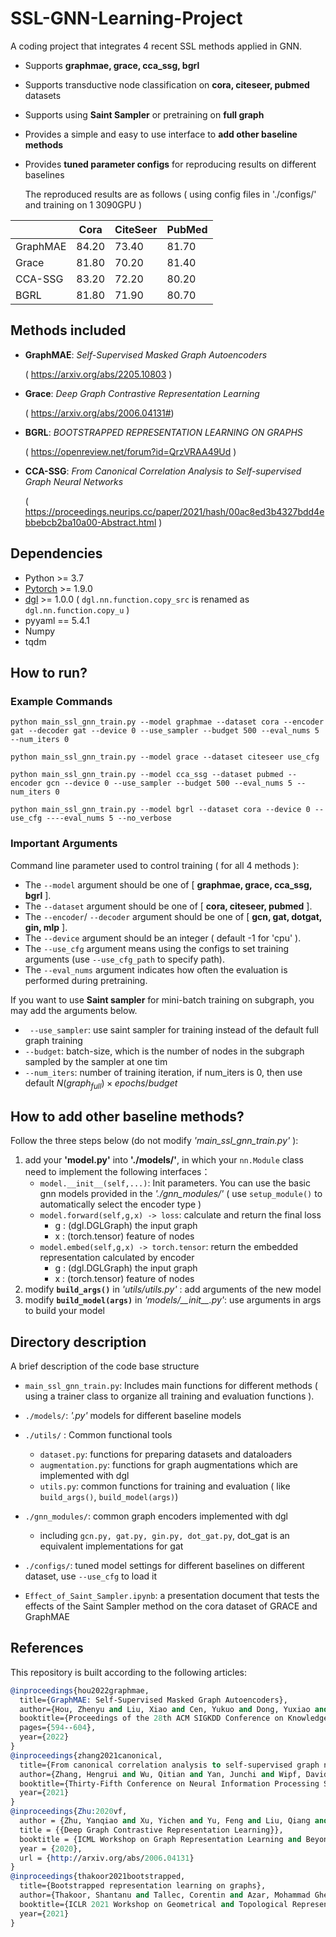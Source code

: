 # SSL-GNN-Learning-Project
A coding project that integrates 4 recent SSL methods applied in GNN. 

- Supports **graphmae, grace, cca_ssg, bgrl** 

- Supports transductive node classification on  **cora, citeseer, pubmed** datasets

- Supports using **Saint Sampler** or pretraining on **full graph**

- Provides a simple and easy to use interface to **add other baseline methods**

- Provides **tuned parameter configs** for reproducing results on different baselines

  The reproduced results are as follows ( using config files in './configs/' and training on 1 3090GPU )

|          | Cora  | CiteSeer | PubMed |
| -------- | ----- | -------- | ------ |
| GraphMAE | 84.20 | 73.40    | 81.70  |
| Grace    | 81.80 | 70.20    | 81.40  |
| CCA-SSG  | 83.20 | 72.20    | 80.20  |
| BGRL     | 81.80 | 71.90    | 80.70  |

## Methods included

- **GraphMAE**: *Self-Supervised Masked Graph Autoencoders*

  ( https://arxiv.org/abs/2205.10803 )

- **Grace**: *Deep Graph Contrastive Representation Learning*

  ( https://arxiv.org/abs/2006.04131#)

- **BGRL**: *BOOTSTRAPPED REPRESENTATION LEARNING ON GRAPHS*

  ( https://openreview.net/forum?id=QrzVRAA49Ud )

- **CCA-SSG**: *From Canonical Correlation Analysis to Self-supervised Graph Neural Networks*

  ( https://proceedings.neurips.cc/paper/2021/hash/00ac8ed3b4327bdd4ebbebcb2ba10a00-Abstract.html )


## Dependencies

- Python >= 3.7
- [Pytorch](https://pytorch.org/) >= 1.9.0
- [dgl](https://www.dgl.ai/) >= 1.0.0 ( `dgl.nn.function.copy_src` is renamed as `dgl.nn.function.copy_u` )
- pyyaml == 5.4.1
- Numpy
- tqdm

## How to run?

### Example Commands

```shell
python main_ssl_gnn_train.py --model graphmae --dataset cora --encoder gat --decoder gat --device 0 --use_sampler --budget 500 --eval_nums 5 --num_iters 0

python main_ssl_gnn_train.py --model grace --dataset citeseer use_cfg

python main_ssl_gnn_train.py --model cca_ssg --dataset pubmed --encoder gcn --device 0 --use_sampler --budget 500 --eval_nums 5 --num_iters 0

python main_ssl_gnn_train.py --model bgrl --dataset cora --device 0 --use_cfg ----eval_nums 5 --no_verbose
```

### Important Arguments

Command line parameter used to control training ( for all 4 methods ):

- The `--model` argument should be one of [ **graphmae, grace, cca_ssg, bgrl** ].
- The `--dataset` argument should be one of [ **cora, citeseer, pubmed** ].
- The `--encoder`/ `--decoder` argument should be one of [ **gcn, gat, dotgat, gin, mlp** ].
- The `--device` argument should be an integer ( default -1 for 'cpu' ).
- The `--use_cfg` argument means using the configs to set training arguments (use `--use_cfg_path` to specify path).
- The `--eval_nums` argument indicates how often the evaluation is performed during pretraining.

If you want to use **Saint sampler** for mini-batch training on subgraph, you may add the arguments below. 

- ` --use_sampler`: use saint sampler for training instead of the default full graph training
- `--budget`: batch-size, which is the number of nodes in the subgraph sampled by the sampler at one tim
- `--num_iters`:  number of training iteration, if num_iters is 0, then use default $N(graph_{full})\times epochs/ budget$



## How to add other baseline methods?

Follow the three steps below (do not modify *'main_ssl_gnn_train.py'* ):

1. add your **'model.py'** into **'./models/'**, in which your `nn.Module` class need to implement the following interfaces：
   - `model.__init__(self,...)`: Init parameters. You can use the basic gnn models provided in the *'./gnn_modules/'* ( use `setup_module()` to automatically select the encoder type )
   - `model.forward(self,g,x) -> loss`: calculate and return the final loss
     - g : (dgl.DGLGraph)  the input graph
     - x : (torch.tensor) feature of nodes
   - `model.embed(self,g,x) -> torch.tensor`: return the embedded representation calculated by encoder
     - g : (dgl.DGLGraph)  the input graph
     - x : (torch.tensor) feature of nodes
2. modify **`build_args()`** in *'utils/utils.py'* : add arguments of the new model
3. modify **`build_model(args)`** in *'models/\_\_init\_\_.py'*: use arguments in args to build your model 

## Directory description

A brief description of the code base structure

- `main_ssl_gnn_train.py`: Includes main functions for different methods ( using a trainer class to organize all training and evaluation functions ).
- `./models/`: *'.py'* models for different baseline models
- `./utils/` : Common functional tools
  - `dataset.py`: functions for preparing datasets and dataloaders
  - `augmentation.py`: functions for graph augmentations which are implemented with dgl
  - `utils.py`: common functions for training and evaluation ( like `build_args()`, `build_model(args)`)

- `./gnn_modules/`: common graph encoders implemented with dgl
  - including `gcn.py, gat.py, gin.py, dot_gat.py`, dot_gat is an equivalent implementations for gat
- `./configs/`: tuned model settings for different baselines on different dataset, use `--use_cfg` to load it 
- `Effect_of_Saint_Sampler.ipynb`: a presentation document that tests the effects of the Saint Sampler method on the cora dataset of GRACE and GraphMAE

## References

This repository is built according to the following articles: 

```ll
@inproceedings{hou2022graphmae,
  title={GraphMAE: Self-Supervised Masked Graph Autoencoders},
  author={Hou, Zhenyu and Liu, Xiao and Cen, Yukuo and Dong, Yuxiao and Yang, Hongxia and Wang, Chunjie and Tang, Jie},
  booktitle={Proceedings of the 28th ACM SIGKDD Conference on Knowledge Discovery and Data Mining},
  pages={594--604},
  year={2022}
}
@inproceedings{zhang2021canonical,
  title={From canonical correlation analysis to self-supervised graph neural networks},
  author={Zhang, Hengrui and Wu, Qitian and Yan, Junchi and Wipf, David and Philip, S Yu},
  booktitle={Thirty-Fifth Conference on Neural Information Processing Systems},
  year={2021}
}
@inproceedings{Zhu:2020vf,
  author = {Zhu, Yanqiao and Xu, Yichen and Yu, Feng and Liu, Qiang and Wu, Shu and Wang, Liang},
  title = {{Deep Graph Contrastive Representation Learning}},
  booktitle = {ICML Workshop on Graph Representation Learning and Beyond},
  year = {2020},
  url = {http://arxiv.org/abs/2006.04131}
}
@inproceedings{thakoor2021bootstrapped,
  title={Bootstrapped representation learning on graphs},
  author={Thakoor, Shantanu and Tallec, Corentin and Azar, Mohammad Gheshlaghi and Munos, R{\'e}mi and Veli{\v{c}}kovi{\'c}, Petar and Valko, Michal},
  booktitle={ICLR 2021 Workshop on Geometrical and Topological Representation Learning},
  year={2021}
}
```

